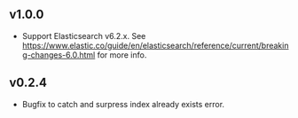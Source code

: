## v1.0.0

* Support Elasticsearch v6.2.x. See https://www.elastic.co/guide/en/elasticsearch/reference/current/breaking-changes-6.0.html for more info.

## v0.2.4

* Bugfix to catch and surpress index already exists error.
